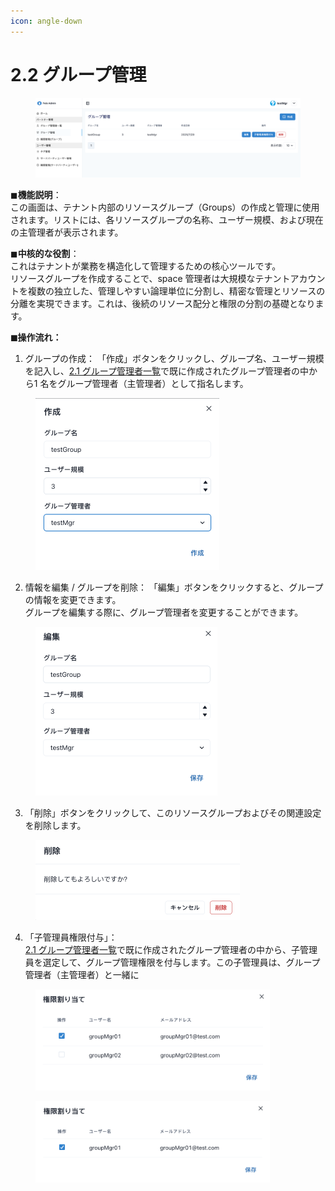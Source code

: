 ```yaml
---
icon: angle-down
---
```


# 2.2 グループ管理

<figure><img src="../../.gitbook/assets/image (22).png" alt=""><figcaption></figcaption></figure>

◼︎**機能説明**：\
この画面は、テナント内部のリソースグループ（Groups）の作成と管理に使用されます。リストには、各リソースグループの名称、ユーザー規模、および現在の主管理者が表示されます。



◼︎**中核的な役割**：\
これはテナントが業務を構造化して管理するための核心ツールです。\
リソースグループを作成することで、space 管理者は大規模なテナントアカウントを複数の独立した、管理しやすい論理単位に分割し、精密な管理とリソースの分離を実現できます。これは、後続のリソース配分と権限の分割の基礎となります。



**◼︎操作流れ：**

1. グループの作成： 「作成」ボタンをクリックし、グループ名、ユーザー規模を記入し、[2.1 グループ管理者一覧](2.1-qun-zu-guan-li-yuan-lie-biao.md)で既に作成されたグループ管理者の中から1 名をグループ管理者（主管理者）として指名します。

<div align="left"><figure><img src="../../.gitbook/assets/image (21).png" alt="" width="294"><figcaption></figcaption></figure></div>



2. 情報を編集 / グループを削除： 「編集」ボタンをクリックすると、グループの情報を変更できます。\
   グループを編集する際に、グループ管理者を変更することができます。

<div align="left"><figure><img src="../../.gitbook/assets/image (23).png" alt="" width="291"><figcaption></figcaption></figure></div>



3. 「削除」ボタンをクリックして、このリソースグループおよびその関連設定を削除します。

<div align="left"><figure><img src="../../.gitbook/assets/image (24).png" alt="" width="327"><figcaption></figcaption></figure></div>



4. 「子管理員権限付与」：\
   [2.1 グループ管理者一覧](2.1-qun-zu-guan-li-yuan-lie-biao.md)で既に作成されたグループ管理者の中から、子管理員を選定して、グループ管理権限を付与します。この子管理員は、グループ管理者（主管理者）と一緒に　　　　

<div align="left"><figure><img src="../../.gitbook/assets/image (28).png" alt="" width="375"><figcaption></figcaption></figure></div>

<div align="left"><figure><img src="../../.gitbook/assets/image (25).png" alt="" width="375"><figcaption></figcaption></figure></div>

